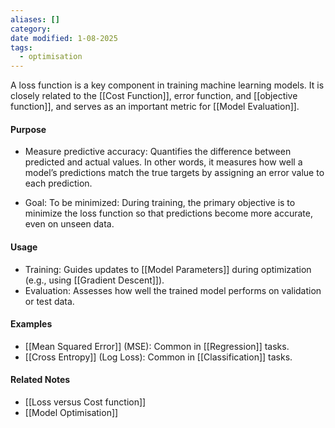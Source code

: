 ```yaml
---
aliases: []
category:
date modified: 1-08-2025
tags:
  - optimisation
---
```

A loss function is a key component in training machine learning models. It is closely related to the [[Cost Function]], error function, and [[objective function]], and serves as an important metric for [[Model Evaluation]].

#### Purpose
* Measure predictive accuracy:
  Quantifies the difference between predicted and actual values.
  In other words, it measures how well a model’s predictions match the true targets by assigning an error value to each prediction.
- Goal: To be minimized:
  During training, the primary objective is to minimize the loss function so that predictions become more accurate, even on unseen data.

#### Usage
* Training: Guides updates to [[Model Parameters]] during optimization (e.g., using [[Gradient Descent]]).
* Evaluation: Assesses how well the trained model performs on validation or test data.

#### Examples
* [[Mean Squared Error]] (MSE): Common in [[Regression]] tasks.
* [[Cross Entropy]] (Log Loss): Common in [[Classification]] tasks.

#### Related Notes
* [[Loss versus Cost function]]
* [[Model Optimisation]]
